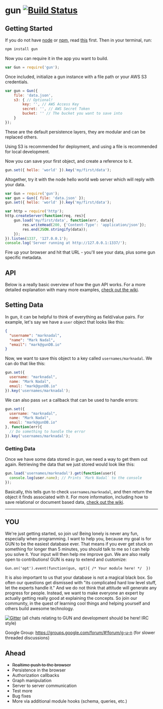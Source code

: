 gun [![Build Status](https://travis-ci.org/amark/gun.svg?branch=master)](https://travis-ci.org/amark/gun)
===

## Getting Started

If you do not have [node](http://nodejs.org/) or [npm](https://www.npmjs.com/), read [this](https://github.com/amark/gun/blob/master/examples/install.sh) first.
Then in your terminal, run:

```bash
npm install gun
```

Now you can require it in the app you want to build.

```javascript
var Gun = require('gun');
```

Once included, initialize a gun instance with a file path or your AWS S3 credentials.

```javascript
var gun = Gun({
	file: 'data.json',
	s3: { // Optional!
		key: '', // AWS Access Key
		secret: '', // AWS Secret Token
		bucket: '' // The bucket you want to save into
	}
});
```

These are the default persistence layers, they are modular and can be replaced others.

Using S3 is recommended for deployment, and using a file is recommended for local development.

Now you can save your first object, and create a reference to it.

```javascript
gun.set({ hello: 'world' }).key('my/first/data');
```

Altogether, try it with the node hello world web server which will reply with your data.

```javascript
var Gun = require('gun');
var gun = Gun({ file: 'data.json' });
gun.set({ hello: 'world' }).key('my/first/data');

var http = require('http');
http.createServer(function(req, res){
	gun.load('my/first/data', function(err, data){
		res.writeHead(200, {'Content-Type': 'application/json'});
		res.end(JSON.stringify(data));
	});
}).listen(1337, '127.0.0.1');
console.log('Server running at http://127.0.0.1:1337/');
```

Fire up your browser and hit that URL - you'll see your data, plus some gun specific metadata.

## API

Below is a really basic overview of how the gun API works. For a more detailed explanation with many more examples, [check out the wiki](https://github.com/amark/gun/wiki).

## Setting Data

In gun, it can be helpful to think of everything as field/value pairs. For example, let's say we have a `user` object that looks like this:

```json
{
  "username": "marknadal",
  "name": "Mark Nadal",
  "email": "mark@gunDB.io"
}
```
Now, we want to save this object to a key called `usernames/marknadal`. We can do that like this:

```javascript
gun.set({
  username: "marknadal",
  name: "Mark Nadal",
  email: "mark@gunDB.io"
}).key('usernames/marknadal');
```

We can also pass `set` a callback that can be used to handle errors:

```javascript
gun.set({
  username: "marknadal",
  name: "Mark Nadal",
  email: "mark@gunDB.io"
}, function(err){
  // Do something to handle the error
}).key('usernames/marknadal');
```

### Getting Data

Once we have some data stored in gun, we need a way to get them out again. Retrieving the data that we just stored would look like this:

```javascript
gun.load('usernames/marknadal').get(function(user){
  console.log(user.name); // Prints `Mark Nadal` to the console
});
```

Basically, this tells gun to check `usernames/marknadal`, and then return the object it finds associated with it. For more information, including how to save relational or document based data, [check out the wiki](https://github.com/amark/gun/wiki).

---

## YOU
We're just getting started, so join us! Being lonely is never any fun, especially when programming.
I want to help you, because my goal is for GUN to be the easiest database ever.
That means if you ever get stuck on something for longer than 5 minutes,
you should talk to me so I can help you solve it.
Your input will then help me improve gun.
We are also really open to contributions! GUN is easy to extend and customize:

`Gun.on('opt').event(function(gun, opt){ /* Your module here! */  })`

It is also important to us that your database is not a magical black box.
So often our questions get dismissed with "its complicated hard low level stuff, let the experts handle it."
And we do not think that attitude will generate any progress for people.
Instead, we want to make everyone an expert by actually getting really good at explaining the concepts.
So join our community, in the quest of learning cool things and helping yourself and others build awesome technology. 

[![Gitter](https://badges.gitter.im/Join%20Chat.svg)](https://gitter.im/amark/gun?utm_source=badge&utm_medium=badge&utm_campaign=pr-badge&utm_content=badge) (all chats relating to GUN and development should be here! IRC style)

Google Group: https://groups.google.com/forum/#!forum/g-u-n (for slower threaded discussions)

## Ahead
- ~~Realtime push to the browser~~
- Persistence in the browser
- Authorization callbacks
- Graph manipulation
- Server to server communication
- Test more
- Bug fixes
- More via additional module hooks (schema, queries, etc.)
